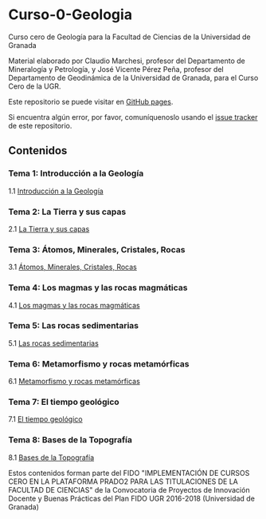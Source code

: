 # Curso-0-Geologia
Curso cero de Geología para la Facultad de Ciencias de la Universidad de Granada

Material elaborado por Claudio Marchesi, profesor del Departamento de Mineralogía y Petrología, y José Vicente Pérez Peña, profesor del Departamento de Geodinámica de la Universidad de Granada, para el Curso Cero de la UGR.

Este repositorio se puede visitar en [GitHub pages](https://cursos-0-fc-ugr.github.io/Geologia).

Si encuentra algún error, por favor, comuníquenoslo usando el [issue tracker](https://github.com/cursos-0-fc-ugr/Geologia/issues) de este repositorio.

## Contenidos

### Tema 1: Introducción a la Geología
1.1 [Introducción a la Geología](Tema1/geologia_1_1.html)  
  
### Tema 2: La Tierra y sus capas
2.1 [La Tierra y sus capas](Tema2/geologia_2_1.html)  


### Tema 3: Átomos, Minerales, Cristales, Rocas
3.1 [Átomos, Minerales, Cristales, Rocas](Tema3/geologia_3_1.html)  

### Tema 4: Los magmas y las rocas magmáticas
4.1 [Los magmas y las rocas magmáticas](Tema4/Geologia_4_1.html)  

### Tema 5: Las rocas sedimentarias
5.1 [Las rocas sedimentarias](Tema5/Geologia_5_1.html)  

### Tema 6: Metamorfismo y rocas metamórficas
6.1 [Metamorfismo y rocas metamórficas](Tema6/Geologia_6_1.html)  

### Tema 7: El tiempo geológico
7.1 [El tiempo geológico](Tema7/geologia_7_1.html)  

### Tema 8: Bases de la Topografía
8.1 [Bases de la Topografía](Tema8/geologia_8_1.html)  


Estos contenidos forman parte del FIDO "IMPLEMENTACIÓN DE CURSOS CERO EN LA PLATAFORMA PRADO2 PARA LAS TITULACIONES DE LA FACULTAD DE CIENCIAS" de la Convocatoria de Proyectos de Innovación Docente y Buenas Prácticas del Plan FIDO UGR 2016-2018 (Universidad de Granada)
